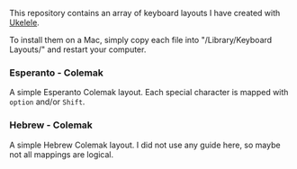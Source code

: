 This repository contains an array of keyboard layouts I have created with [Ukelele](https://scripts.sil.org/cms/scripts/page.php?site_id=nrsi&id=ukelele).

To install them on a Mac, simply copy each file into "/Library/Keyboard Layouts/" and restart your computer.


### Esperanto - Colemak

A simple Esperanto Colemak layout. Each special character is mapped with `option` and/or `Shift`.

### Hebrew - Colemak

A simple Hebrew Colemak layout. I did not use any guide here, so maybe not all mappings are logical.

